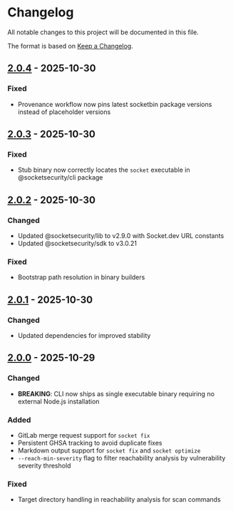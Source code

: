 # Changelog

All notable changes to this project will be documented in this file.

The format is based on [Keep a Changelog](https://keepachangelog.com/en/1.1.0/).

## [2.0.4](https://github.com/SocketDev/socket-cli/releases/tag/v2.0.4) - 2025-10-30

### Fixed
- Provenance workflow now pins latest socketbin package versions instead of placeholder versions

## [2.0.3](https://github.com/SocketDev/socket-cli/releases/tag/v2.0.3) - 2025-10-30

### Fixed
- Stub binary now correctly locates the `socket` executable in @socketsecurity/cli package

## [2.0.2](https://github.com/SocketDev/socket-cli/releases/tag/v2.0.2) - 2025-10-30

### Changed
- Updated @socketsecurity/lib to v2.9.0 with Socket.dev URL constants
- Updated @socketsecurity/sdk to v3.0.21

### Fixed
- Bootstrap path resolution in binary builders

## [2.0.1](https://github.com/SocketDev/socket-cli/releases/tag/v2.0.1) - 2025-10-30

### Changed
- Updated dependencies for improved stability

## [2.0.0](https://github.com/SocketDev/socket-cli/releases/tag/v2.0.0) - 2025-10-29

### Changed
- **BREAKING**: CLI now ships as single executable binary requiring no external Node.js installation

### Added
- GitLab merge request support for `socket fix`
- Persistent GHSA tracking to avoid duplicate fixes
- Markdown output support for `socket fix` and `socket optimize`
- `--reach-min-severity` flag to filter reachability analysis by vulnerability severity threshold

### Fixed
- Target directory handling in reachability analysis for scan commands
